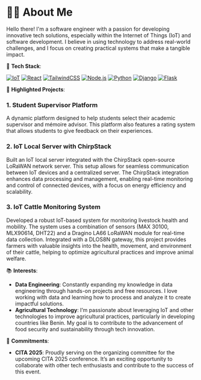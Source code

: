 # 👨‍💻 About Me

Hello there! I'm a software engineer with a passion for developing innovative tech solutions, especially within the Internet of Things (IoT) and software development. I believe in using technology to address real-world challenges, and I focus on creating practical systems that make a tangible impact.


🔧 **Tech Stack**:


[![IoT](https://img.shields.io/badge/IoT-000000?style=for-the-badge&logo=arduino&logoColor=white)](https://www.arduino.cc/) 
[![React](https://img.shields.io/badge/React-61DAFB?style=for-the-badge&logo=react&logoColor=black)](https://reactjs.org/)
[![TailwindCSS](https://img.shields.io/badge/TailwindCSS-38B2AC?style=for-the-badge&logo=tailwind-css&logoColor=white)](https://tailwindcss.com/)
[![Node.js](https://img.shields.io/badge/Node.js-339933?style=for-the-badge&logo=node.js&logoColor=white)](https://nodejs.org/)
[![Python](https://img.shields.io/badge/Python-3776AB?style=for-the-badge&logo=python&logoColor=white)](https://www.python.org/)
[![Django](https://img.shields.io/badge/Django-092E20?style=for-the-badge&logo=django&logoColor=white)](https://www.djangoproject.com/)
[![Flask](https://img.shields.io/badge/Flask-000000?style=for-the-badge&logo=flask&logoColor=white)](https://flask.palletsprojects.com/)



🚀 **Highlighted Projects**:

### **1. Student Supervisor Platform**  
A dynamic platform designed to help students select their academic supervisor and mémoire advisor. This platform also features a rating system that allows students to give feedback on their experiences.

### **2. IoT Local Server with ChirpStack**  
Built an IoT local server integrated with the ChirpStack open-source LoRaWAN network server. This setup allows for seamless communication between IoT devices and a centralized server. The ChirpStack integration enhances data processing and management, enabling real-time monitoring and control of connected devices, with a focus on energy efficiency and scalability.

### **3. IoT Cattle Monitoring System**  
Developed a robust IoT-based system for monitoring livestock health and mobility. The system uses a combination of sensors (MAX 30100, MLX90614, DHT22) and a Dragino LA66 LoRaWAN module for real-time data collection. Integrated with a DLOS8N gateway, this project provides farmers with valuable insights into the health, movement, and environment of their cattle, helping to optimize agricultural practices and improve animal welfare.

📚 **Interests**:

- **Data Engineering**: Constantly expanding my knowledge in data engineering through hands-on projects and free resources. I love working with data and learning how to process and analyze it to create impactful solutions.
- **Agricultural Technology**: I’m passionate about leveraging IoT and other technologies to improve agricultural practices, particularly in developing countries like Benin. My goal is to contribute to the advancement of food security and sustainability through tech innovation.

🌟 **Commitments**:

- **CITA 2025**: Proudly serving on the organizing committee for the upcoming CITA 2025 conference. It’s an exciting opportunity to collaborate with other tech enthusiasts and contribute to the success of this event.
